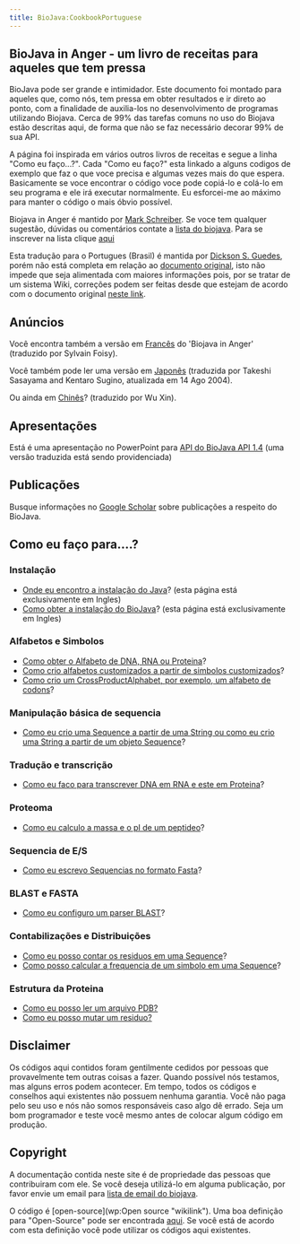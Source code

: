 ```yaml
---
title: BioJava:CookbookPortuguese
---
```


BioJava in Anger - um livro de receitas para aqueles que tem pressa
-------------------------------------------------------------------

BioJava pode ser grande e intimidador. Este documento foi montado para
aqueles que, como nós, tem pressa em obter resultados e ir direto ao
ponto, com a finalidade de auxilia-los no desenvolvimento de programas
utilizando Biojava. Cerca de 99% das tarefas comuns no uso do Biojava
estão descritas aqui, de forma que não se faz necessário decorar 99% de
sua API.

A página foi inspirada em vários outros livros de receitas e segue a
linha "Como eu faço...?". Cada "Como eu faço?" esta linkado a alguns
codigos de exemplo que faz o que voce precisa e algumas vezes mais do
que espera. Basicamente se voce encontrar o código voce pode copiá-lo e
colá-lo em seu programa e ele irá executar normalmente. Eu esforcei-me
ao máximo para manter o código o mais óbvio possível.

Biojava in Anger é mantido por [Mark Schreiber](User:Mark "wikilink").
Se voce tem qualquer sugestão, dúvidas ou comentários contate a [lista
do biojava](mailto:biojava-l@biojava.org). Para se inscrever na lista
clique [aqui](http://biojava.org/mailman/listinfo/biojava-l)

Esta tradução para o Portugues (Brasil) é mantida por [ Dickson S.
Guedes](User:Guedes "wikilink"), porém não está completa em relação ao
[documento original](/wikis/BioJava:Cookbook "wikilink"), isto não impede que
seja alimentada com maiores informações pois, por se tratar de um
sistema Wiki, correções podem ser feitas desde que estejam de acordo com
o documento original [neste link](/wikis/BioJava:Cookbook "wikilink").

Anúncios
--------

Você encontra também a versão em
[Francês](/wikis/BioJava:CookbookFrench "wikilink") do 'Biojava in Anger'
(traduzido por Sylvain Foisy).

Você também pode ler uma versão em
[Japonês](http://www.geocities.jp/bio_portal/bj_in_anger_ja/) (traduzida
por Takeshi Sasayama and Kentaro Sugino, atualizada em 14 Ago 2004).

Ou ainda em
[Chinês](http://www.cbi.pku.edu.cn/chinese/documents/PUMA/biojava/index-cn.html)?
(traduzido por Wu Xin).

Apresentações
-------------

Está é uma apresentação no PowerPoint para [API do BioJava API
1.4](http://www.biojava.org/docs/bj_in_anger/BioJavaAPI.ppt) (uma versão
traduzida está sendo providenciada)

Publicações
-----------

Busque informações no [Google
Scholar](http://scholar.google.com/scholar?q=biojava) sobre publicações
a respeito do BioJava.

Como eu faço para....?
----------------------

### Instalação

-   [Onde eu encontro a instalação do
    Java](http://java.sun.com/downloads/)? (esta página está
    exclusivamente em Ingles)
-   [Como obter a instalação do BioJava](/wikis/BioJava:GetStarted "wikilink")?
    (esta página está exclusivamente em Ingles)

### Alfabetos e Simbolos

-   [Como obter o Alfabeto de DNA, RNA ou
    Proteina](/wikis/BioJava:CookbookPortuguese:Alphabets "wikilink")?
-   [Como crio alfabetos customizados a partir de simbolos
    customizados](/wikis/BioJava:CookbookPortuguese:Alphabets:Custom "wikilink")?
-   [Como crio um CrossProductAlphabet, por exemplo, um alfabeto de
    codons](/wikis/BioJava:CookbookPortuguese:Alphabets:CrossProduct "wikilink")?

### Manipulação básica de sequencia

-   [Como eu crio uma Sequence a partir de uma String ou como eu crio
    uma String a partir de um objeto
    Sequence](/wikis/BioJava:CookbookPortuguese:Sequence "wikilink")?

### Tradução e transcrição

-   [Como eu faco para transcrever DNA em RNA e este em
    Proteina](/wikis/BioJava:CookbookPortuguese:Translation "wikilink")?

### Proteoma

-   [Como eu calculo a massa e o pI de um
    peptideo](/wikis/BioJava:CookbookPortuguese:Proteomics "wikilink")?

### Sequencia de E/S

-   [Como eu escrevo Sequencias no formato
    Fasta](/wikis/BioJava:CookbookPortuguese:SeqIO:WriteInFasta "wikilink")?

### BLAST e FASTA

-   [Como eu configuro um parser
    BLAST](/wikis/BioJava:CookbookPortuguese:Blast:Parser "wikilink")?

### Contabilizações e Distribuições

-   [Como eu posso contar os residuos em uma
    Sequence](/wikis/BioJava:CookbookPortuguese:Count:Residues "wikilink")?
-   [Como posso calcular a frequencia de um simbolo em uma
    Sequence](/wikis/BioJava:CookbookPortuguese:Count:Frequency "wikilink")?

### Estrutura da Proteina

-   [Como eu posso ler um arquivo
    PDB?](/wikis/BioJava:CookbookPortuguese:PDB:read "wikilink")
-   [Como eu posso mutar um
    residuo?](/wikis/BioJava:CookbookPortuguese:PDB:mutate "wikilink")

Disclaimer
----------

Os códigos aqui contidos foram gentilmente cedidos por pessoas que
provavelmente tem outras coisas a fazer. Quando possível nós testamos,
mas alguns erros podem acontecer. Em tempo, todos os códigos e conselhos
aqui existentes não possuem nenhuma garantia. Você não paga pelo seu uso
e nós não somos responsáveis caso algo dê errado. Seja um bom
programador e teste você mesmo antes de colocar algum código em
produção.

Copyright
---------

A documentação contida neste site é de propriedade das pessoas que
contribuiram com ele. Se você deseja utilizá-lo em alguma publicação,
por favor envie um email para [lista de email do
biojava](mailto:biojava-l@biojava.org).

O código é [open-source](wp:Open source "wikilink"). Uma boa definição
para "Open-Source" pode ser encontrada
[aqui](http://www.opensource.org/docs/definition_plain.php). Se você
está de acordo com esta definição você pode utilizar os códigos aqui
existentes.
